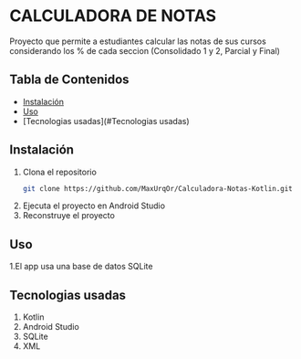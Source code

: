 # CALCULADORA DE NOTAS
Proyecto que permite a estudiantes calcular las notas de sus cursos considerando los % de cada seccion (Consolidado 1 y 2, Parcial y Final)

## Tabla de Contenidos
- [Instalación](#instalación)
- [Uso](#uso)
- [Tecnologias usadas](#Tecnologias usadas)

## Instalación
1. Clona el repositorio
   ```bash
   git clone https://github.com/MaxUrqOr/Calculadora-Notas-Kotlin.git
2. Ejecuta el proyecto en Android Studio
3. Reconstruye el proyecto

## Uso
1.El app usa una base de datos SQLite

## Tecnologias usadas
1. Kotlin
2. Android Studio
3. SQLite
4. XML
